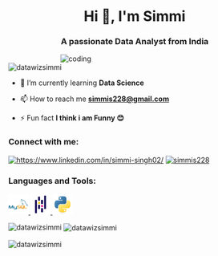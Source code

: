 <h1 align="center">Hi 👋, I'm Simmi</h1>
<h3 align="center">A passionate Data Analyst from India</h3>

<img align="right" alt="coding" width="400" src="https://media.tenor.com/S59bPkT0pqcAAAAC/programming.gif">


<p align="left"> <img src="https://komarev.com/ghpvc/?username=datawizsimmi&label=Profile%20views&color=0e75b6&style=flat" alt="datawizsimmi" /> </p>

- 🌱 I’m currently learning **Data Science**

- 📫 How to reach me **simmis228@gmail.com**

- ⚡ Fun fact **I think i am Funny 😊**

<h3 align="left">Connect with me:</h3>
<p align="left">
<a href="https://www.linkedin.com/in/simmi-singh02/" target="blank"><img align="center" src="https://raw.githubusercontent.com/rahuldkjain/github-profile-readme-generator/master/src/images/icons/Social/linked-in-alt.svg" alt="https://www.linkedin.com/in/simmi-singh02/" height="30" width="40" /></a>
<a href="https://instagram.com/simmis228" target="blank"><img align="center" src="https://raw.githubusercontent.com/rahuldkjain/github-profile-readme-generator/master/src/images/icons/Social/instagram.svg" alt="simmis228" height="30" width="40" /></a>
</p>

<h3 align="left">Languages and Tools:</h3>
<p align="left"> <a href="https://www.mysql.com/" target="_blank" rel="noreferrer"> <img src="https://raw.githubusercontent.com/devicons/devicon/master/icons/mysql/mysql-original-wordmark.svg" alt="mysql" width="40" height="40"/> </a> <a href="https://pandas.pydata.org/" target="_blank" rel="noreferrer"> <img src="https://raw.githubusercontent.com/devicons/devicon/2ae2a900d2f041da66e950e4d48052658d850630/icons/pandas/pandas-original.svg" alt="pandas" width="40" height="40"/> </a> <a href="https://www.python.org" target="_blank" rel="noreferrer"> <img src="https://raw.githubusercontent.com/devicons/devicon/master/icons/python/python-original.svg" alt="python" width="40" height="40"/> </a> </p>

<p><img align="left" src="https://github-readme-stats.vercel.app/api/top-langs?username=datawizsimmi&show_icons=true&locale=en&layout=compact" alt="datawizsimmi" /></p>

<p>&nbsp;<img align="center" src="https://github-readme-stats.vercel.app/api?username=datawizsimmi&show_icons=true&locale=en" alt="datawizsimmi" /></p>

<p><img align="center" src="https://github-readme-streak-stats.herokuapp.com/?user=datawizsimmi&" alt="datawizsimmi" /></p>

